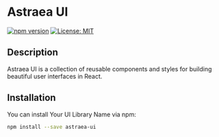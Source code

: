 # Astraea UI

[![npm version](https://img.shields.io/npm/v/astraea-ui.svg?style=flat)](https://www.npmjs.com/package/astraea-ui)
[![License: MIT](https://img.shields.io/badge/License-MIT-yellow.svg)](https://opensource.org/licenses/MIT)

## Description

Astraea UI is a collection of reusable components and styles for building beautiful user interfaces in React.

## Installation

You can install Your UI Library Name via npm:

```bash
npm install --save astraea-ui
